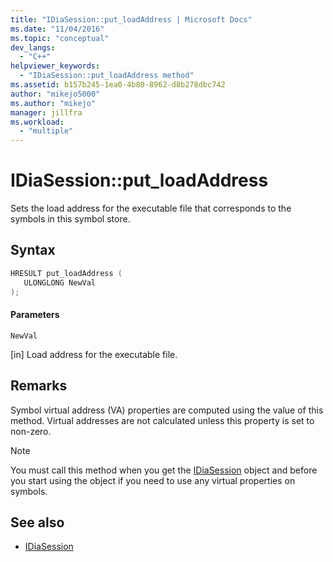 ```yaml
---
title: "IDiaSession::put_loadAddress | Microsoft Docs"
ms.date: "11/04/2016"
ms.topic: "conceptual"
dev_langs:
  - "C++"
helpviewer_keywords:
  - "IDiaSession::put_loadAddress method"
ms.assetid: b157b245-1ea0-4b80-8962-d8b278dbc742
author: "mikejo5000"
ms.author: "mikejo"
manager: jillfra
ms.workload:
  - "multiple"
---
```

# IDiaSession::put_loadAddress
Sets the load address for the executable file that corresponds to the symbols in this symbol store.

## Syntax

```C++
HRESULT put_loadAddress ( 
   ULONGLONG NewVal
);
```

#### Parameters
 `NewVal`

[in] Load address for the executable file.

## Remarks
 Symbol virtual address (VA) properties are computed using the value of this method. Virtual addresses are not calculated unless this property is set to non-zero.

> [!NOTE]
> You must call this method when you get the [IDiaSession](../../debugger/debug-interface-access/idiasession.md) object and before you start using the object if you need to use any virtual properties on symbols.

## See also
- [IDiaSession](../../debugger/debug-interface-access/idiasession.md)